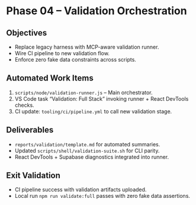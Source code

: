 # Phase 04 – Validation Orchestration

## Objectives

- Replace legacy harness with MCP-aware validation runner.
- Wire CI pipeline to new validation flow.
- Enforce zero fake data constraints across scripts.

## Automated Work Items

1. `scripts/node/validation-runner.js` – Main orchestrator.
2. VS Code task “Validation: Full Stack” invoking runner + React DevTools checks.
3. CI update: `tooling/ci/pipeline.yml` to call new validation stage.

## Deliverables

- `reports/validation/template.md` for automated summaries.
- Updated `scripts/shell/validation-suite.sh` for CLI parity.
- React DevTools + Supabase diagnostics integrated into runner.

## Exit Validation

- CI pipeline success with validation artifacts uploaded.
- Local run `npm run validate:full` passes with zero fake data assertions.
